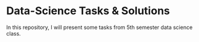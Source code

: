 # Data-Science Tasks & Solutions
In this repository, I will present some tasks from 5th semester data science class.
